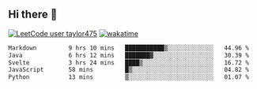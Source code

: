## Hi there 👋

[![LeetCode user taylor475](https://img.shields.io/badge/dynamic/json?style=for-the-badge&labelColor=black&color=%23ffa116&label=Solved&query=solvedOverTotal&url=https%3A%2F%2Fleetcode-badge.vercel.app%2Fapi%2Fusers%2Ftaylor475&logo=leetcode&logoColor=yellow)](https://leetcode.com/taylor475/)
[![wakatime](https://wakatime.com/badge/user/8c6aced9-f66a-452f-8802-5d7239ce5c50.svg)](https://wakatime.com/@8c6aced9-f66a-452f-8802-5d7239ce5c50)

<!--START_SECTION:waka-->

```txt
Markdown         9 hrs 10 mins   ███████████▒░░░░░░░░░░░░░   44.96 %
Java             6 hrs 12 mins   ███████▓░░░░░░░░░░░░░░░░░   30.39 %
Svelte           3 hrs 24 mins   ████▒░░░░░░░░░░░░░░░░░░░░   16.72 %
JavaScript       58 mins         █▒░░░░░░░░░░░░░░░░░░░░░░░   04.82 %
Python           13 mins         ▒░░░░░░░░░░░░░░░░░░░░░░░░   01.07 %
```

<!--END_SECTION:waka-->

<!--
**taylor475/taylor475** is a _special_ repository because its `README.md` (this file) appears on your GitHub profile.
